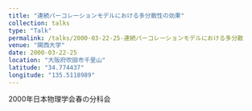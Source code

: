 ```yaml
---
title: "連続パーコレーションモデルにおける多分散性の効果"
collection: talks
type: "Talk"
permalink: /talks/2000-03-22-25-連続パーコレーションモデルにおける多分散
venue: "関西大学"
date: 2000-03-22-25
location: "大阪府吹田市千里山"
latitude: "34.774437"
longitude: "135.5118989"
---
```


2000年日本物理学会春の分科会
